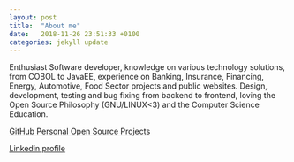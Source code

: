 ```yaml
---
layout: post
title:  "About me"
date:   2018-11-26 23:51:33 +0100
categories: jekyll update
---
```


Enthusiast Software developer, knowledge on various technology solutions, from COBOL to JavaEE, experience on Banking, Insurance, Financing, Energy, Automotive, Food Sector projects and public websites. Design, development, testing and bug fixing from backend to frontend, loving the Open Source Philosophy (GNU/LINUX<3) and the Computer Science Education.

[GitHub Personal Open Source Projects](https://github.com/simon387)

[Linkedin profile](https://www.linkedin.com/in/simone-celia-b5b26a5/)
